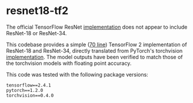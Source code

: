 # resnet18-tf2

The official TensorFlow ResNet [implementation](https://www.tensorflow.org/api_docs/python/tf/keras/applications/resnet) does not appear to include ResNet-18 or ResNet-34.

This codebase provides a simple ([70 line](resnet.py)) TensorFlow 2 implementation of ResNet-18 and ResNet-34, directly translated from PyTorch's torchvision [implementation](https://github.com/pytorch/vision/blob/v0.4.0/torchvision/models/resnet.py). The model outputs have been verified to match those of the torchvision models with floating point accuracy.

This code was tested with the following package versions:

```
tensorflow==2.4.1
pytorch==1.2.0
torchvision==0.4.0
```
